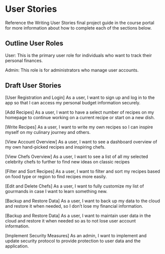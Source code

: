 # User Stories

Reference the Writing User Stories final project guide in the course portal for more information about how to complete each of the sections below.

## Outline User Roles

User: This is the primary user role for individuals who want to track their personal finances.

Admin: This role is for administrators who manage user accounts.

## Draft User Stories

[User Registration and Login] As a user, I want to sign up and log in to the app so that I can access my personal budget information securely.

[Add Recipes] As a user, I want to have a select number of recipes on my homepage to continue working on a current recipe or start on a new dish.

[Write Recipes] As a user, I want to write my own recipes so I can inspire myself on my culinary journey and others.

[View Account Overview] As a user, I want to see a dashboard overview of my own hand-picked recipes and inspiring chefs.

[View Chefs Overview] As a user, I want to see a list of all my selected celebrity chefs to further to find new ideas on classic recipes

[Filter and Sort Recipes] As a user, I want to filter and sort my recipes based on food type or region to find recipes more easily.

[Edit and Delete Chefs] As a user, I want to fully customize my list of gourmands in case I want to learn something new.

[Backup and Restore Data] As a user, I want to back up my data to the cloud and restore it when needed, so I don’t lose my financial information.

[Backup and Restore Data] As a user, I want to maintain user data in the cloud and restore it when needed so as to not lose user account information.

[Implement Security Measures] As an admin, I want to implement and update security protocol to provide protection to user data and the application.
